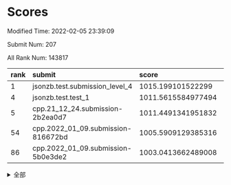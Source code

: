 # Scores

Modified Time: 2022-02-05 23:39:09

Submit Num: 207

All Rank Num: 143817

| rank |               submit               |       score        |       sigma        | pk_num |
| :--- | :--------------------------------- | :----------------- | :----------------- | :----- |
| 1    | jsonzb.test.submission_level_4     | 1015.199101522299  | 0.8665751499052056 | 2773   |
| 4    | jsonzb.test.test_1                 | 1011.5615584977494 | 0.7785170869979282 | 2778   |
| 5    | cpp.21_12_24.submission-2b2ea0d7   | 1011.4491341951832 | 0.749865246121315  | 2778   |
| 54   | cpp.2022_01_09.submission-816672bd | 1005.5909129385316 | 0.7176713084944087 | 2780   |
| 86   | cpp.2022_01_09.submission-5b0e3de2 | 1003.0413662489008 | 0.7013509751908665 | 2782   |


<details>
<summary>全部</summary>

| rank |                 submit                 |       score        |       sigma        | pk_num |
| :--- | :------------------------------------- | :----------------- | :----------------- | :----- |
| 1    | jsonzb.test.submission_level_4         | 1015.199101522299  | 0.8665751499052056 | 2773   |
| 2    | gobigger.level_3.submission_level_3_45 | 1011.7845738336507 | 0.7965626220294387 | 2781   |
| 3    | gobigger.level_3.submission_level_3_48 | 1011.7101840332654 | 0.7738354266901206 | 2780   |
| 4    | jsonzb.test.test_1                     | 1011.5615584977494 | 0.7785170869979282 | 2778   |
| 5    | cpp.21_12_24.submission-2b2ea0d7       | 1011.4491341951832 | 0.749865246121315  | 2778   |
| 6    | gobigger.level_3.submission_level_3_42 | 1011.3628080102841 | 0.7764154815008723 | 2777   |
| 7    | gobigger.level_3.submission_level_3_4  | 1011.2534367670174 | 0.77368900567052   | 2776   |
| 8    | gobigger.level_3.submission_level_3_21 | 1011.1414052000712 | 0.7650020435371138 | 2780   |
| 9    | gobigger.level_3.submission_level_3_43 | 1011.1216911593417 | 0.7978282418596266 | 2781   |
| 10   | gobigger.level_3.submission_level_3_39 | 1011.0045677488448 | 0.7626606824654439 | 2776   |
| 11   | gobigger.level_3.submission_level_3_28 | 1010.891164451533  | 0.7627424565435277 | 2780   |
| 12   | gobigger.level_3.submission_level_3_40 | 1010.8906800228732 | 0.7680918798243255 | 2778   |
| 13   | gobigger.level_3.submission_level_3_2  | 1010.8861338573641 | 0.761306412089895  | 2782   |
| 14   | gobigger.level_3.submission_level_3_25 | 1010.8200856401886 | 0.7696755966469233 | 2779   |
| 15   | gobigger.level_3.submission_level_3_36 | 1010.6720221744733 | 0.7782024018635915 | 2783   |
| 16   | gobigger.level_3.submission_level_3_35 | 1010.551648190985  | 0.7664552521888948 | 2779   |
| 17   | gobigger.level_3.submission_level_3_12 | 1010.5140038521134 | 0.7657670921433369 | 2778   |
| 18   | gobigger.level_3.submission_level_3_46 | 1010.4466914659394 | 0.7817508499427135 | 2779   |
| 19   | gobigger.level_3.submission_level_3_14 | 1010.4233229903984 | 0.781045536630841  | 2770   |
| 20   | gobigger.level_3.submission_level_3_44 | 1010.3124799583799 | 0.7711695521881166 | 2777   |
| 21   | gobigger.level_3.submission_level_3_6  | 1010.245946023267  | 0.7558609531144371 | 2777   |
| 22   | gobigger.level_3.submission_level_3_0  | 1010.2057084993133 | 0.7492349842688313 | 2777   |
| 23   | gobigger.level_3.submission_level_3_34 | 1010.1738587673907 | 0.7570920045030665 | 2782   |
| 24   | gobigger.level_3.submission_level_3_5  | 1010.1113716269468 | 0.7621574071613931 | 2777   |
| 25   | gobigger.level_3.submission_level_3_49 | 1009.8722000078777 | 0.7498546297477005 | 2781   |
| 26   | gobigger.level_3.submission_level_3_38 | 1009.622391858058  | 0.752951737469101  | 2776   |
| 27   | gobigger.level_3.submission_level_3_17 | 1009.6143153029202 | 0.7439750536689231 | 2776   |
| 28   | gobigger.level_3.submission_level_3_1  | 1009.5833364079236 | 0.7483034592737295 | 2782   |
| 29   | gobigger.level_3.submission_level_3_10 | 1009.5046111339626 | 0.7615002957603635 | 2777   |
| 30   | gobigger.level_3.submission_level_3_30 | 1009.467484870535  | 0.7595539036723696 | 2777   |
| 31   | gobigger.level_3.submission_level_3_18 | 1009.3771099962307 | 0.7859784635005653 | 2784   |
| 32   | gobigger.level_3.submission_level_3_3  | 1009.3654830448149 | 0.7348093047775798 | 2779   |
| 33   | gobigger.level_3.submission_level_3_20 | 1009.3497188585557 | 0.7577724491372667 | 2783   |
| 34   | gobigger.level_3.submission_level_3_8  | 1009.270411625414  | 0.7512846958940053 | 2778   |
| 35   | gobigger.level_3.submission_level_3_41 | 1009.2628565395049 | 0.754802930072104  | 2776   |
| 36   | gobigger.level_3.submission_level_3_22 | 1009.2021834090057 | 0.776377445726432  | 2771   |
| 37   | gobigger.level_3.submission_level_3_16 | 1009.1937344571769 | 0.7559096792424699 | 2775   |
| 38   | gobigger.level_3.submission_level_3_23 | 1009.118195266976  | 0.7587226516634407 | 2775   |
| 39   | gobigger.level_3.submission_level_3_33 | 1009.032203041884  | 0.7638092359435252 | 2776   |
| 40   | gobigger.level_3.submission_level_3_27 | 1008.9496992040106 | 0.753307238810674  | 2778   |
| 41   | gobigger.level_3.submission_level_3_15 | 1008.9214496414868 | 0.7505255123980378 | 2779   |
| 42   | gobigger.level_3.submission_level_3_37 | 1008.8906014696393 | 0.7531399868774126 | 2780   |
| 43   | gobigger.level_3.submission_level_3_19 | 1008.8487157204049 | 0.7279212873512447 | 2777   |
| 44   | gobigger.level_3.submission_level_3_47 | 1008.8484343284432 | 0.7448272741698025 | 2776   |
| 45   | gobigger.level_3.submission_level_3_13 | 1008.8337092308604 | 0.7442511933790792 | 2778   |
| 46   | gobigger.level_3.submission_level_3_9  | 1008.819583048903  | 0.7344731706867215 | 2781   |
| 47   | gobigger.level_3.submission_level_3_24 | 1008.8019005518746 | 0.7432948257076277 | 2780   |
| 48   | gobigger.level_3.submission_level_3_11 | 1008.7836182393193 | 0.7358590789444385 | 2780   |
| 49   | gobigger.level_3.submission_level_3_29 | 1008.6149092460814 | 0.7490741037347297 | 2780   |
| 50   | gobigger.level_3.submission_level_3_32 | 1008.5278100166748 | 0.7335145556463946 | 2781   |
| 51   | gobigger.level_3.submission_level_3_7  | 1008.2941388672382 | 0.736713305189594  | 2779   |
| 52   | gobigger.level_3.submission_level_3_26 | 1008.1934547333724 | 0.7301820872362026 | 2779   |
| 53   | gobigger.level_3.submission_level_3_31 | 1007.9849451366664 | 0.7681694249207366 | 2781   |
| 54   | cpp.2022_01_09.submission-816672bd     | 1005.5909129385316 | 0.7176713084944087 | 2780   |
| 55   | gobigger.level_1.submission_level_1_12 | 1005.0429021180197 | 0.7140669183260268 | 2776   |
| 56   | gobigger.level_1.submission_level_1_9  | 1004.8657575322189 | 0.7264909500049729 | 2775   |
| 57   | gobigger.level_1.submission_level_1_22 | 1004.8100378892656 | 0.731559166697603  | 2781   |
| 58   | gobigger.level_1.submission_level_1_2  | 1004.5016538210214 | 0.7287943520797111 | 2780   |
| 59   | gobigger.level_1.submission_level_1_14 | 1004.4085434213691 | 0.7240376813298601 | 2778   |
| 60   | gobigger.level_1.submission_level_1_44 | 1004.3480738746306 | 0.7191760490406418 | 2778   |
| 61   | gobigger.level_1.submission_level_1_8  | 1004.2420889426551 | 0.7121238566239969 | 2784   |
| 62   | gobigger.level_1.submission_level_1_15 | 1004.1407287232687 | 0.7030170703880285 | 2783   |
| 63   | gobigger.level_1.submission_level_1_33 | 1003.9252473066308 | 0.7200122694854977 | 2777   |
| 64   | gobigger.level_1.submission_level_1_31 | 1003.8899783164783 | 0.7089607977152108 | 2783   |
| 65   | gobigger.level_1.submission_level_1_43 | 1003.8462172881586 | 0.7161175674650275 | 2782   |
| 66   | gobigger.level_1.submission_level_1_1  | 1003.7975445949485 | 0.7142438537437774 | 2777   |
| 67   | gobigger.level_1.submission_level_1_32 | 1003.7812031818218 | 0.7228908572257976 | 2776   |
| 68   | gobigger.level_1.submission_level_1_26 | 1003.7468119473102 | 0.7148901665048993 | 2782   |
| 69   | gobigger.level_1.submission_level_1_35 | 1003.7060802812624 | 0.7270961471525119 | 2780   |
| 70   | gobigger.level_1.submission_level_1_11 | 1003.6320825258846 | 0.7241811419867682 | 2779   |
| 71   | gobigger.level_1.submission_level_1_7  | 1003.5823442627672 | 0.7148093977147846 | 2783   |
| 72   | gobigger.level_1.submission_level_1_42 | 1003.5066283048152 | 0.7194446096162651 | 2779   |
| 73   | gobigger.level_1.submission_level_1_17 | 1003.4921504718945 | 0.7244165607888619 | 2778   |
| 74   | gobigger.level_1.submission_level_1_29 | 1003.4834273343025 | 0.7182241089137876 | 2776   |
| 75   | gobigger.level_1.submission_level_1_49 | 1003.4403305410593 | 0.7307130750780354 | 2779   |
| 76   | gobigger.level_1.submission_level_1_27 | 1003.4396567130542 | 0.7114888299486307 | 2781   |
| 77   | gobigger.level_1.submission_level_1_47 | 1003.4348809437414 | 0.7070859530900079 | 2772   |
| 78   | gobigger.level_1.submission_level_1_6  | 1003.3532702679175 | 0.7073811987305956 | 2779   |
| 79   | gobigger.level_1.submission_level_1_13 | 1003.3355578901904 | 0.7161684327461003 | 2780   |
| 80   | gobigger.level_1.submission_level_1_38 | 1003.3274142091841 | 0.7186599154356865 | 2781   |
| 81   | gobigger.level_1.submission_level_1_3  | 1003.2942413044775 | 0.7107349155763697 | 2780   |
| 82   | gobigger.level_1.submission_level_1_5  | 1003.2907263635927 | 0.7183661600760936 | 2779   |
| 83   | gobigger.level_1.submission_level_1_37 | 1003.280581522589  | 0.7132629810845217 | 2779   |
| 84   | gobigger.level_1.submission_level_1_21 | 1003.2421422052819 | 0.7150355370693695 | 2778   |
| 85   | gobigger.level_1.submission_level_1_18 | 1003.1957505122463 | 0.7062945894000989 | 2783   |
| 86   | cpp.2022_01_09.submission-5b0e3de2     | 1003.0413662489008 | 0.7013509751908665 | 2782   |
| 87   | gobigger.level_1.submission_level_1_40 | 1003.0288031272007 | 0.7125848848243768 | 2778   |
| 88   | gobigger.level_1.submission_level_1_45 | 1003.0024747194223 | 0.7107810258179118 | 2781   |
| 89   | gobigger.level_1.submission_level_1_41 | 1002.9933495607411 | 0.7199828921844071 | 2780   |
| 90   | gobigger.level_1.submission_level_1_28 | 1002.9781811577765 | 0.7183829863722336 | 2780   |
| 91   | gobigger.level_1.submission_level_1_4  | 1002.8901830801339 | 0.717904249301189  | 2782   |
| 92   | gobigger.level_1.submission_level_1_34 | 1002.8660142179478 | 0.7146237781716571 | 2775   |
| 93   | gobigger.level_1.submission_level_1_16 | 1002.8188452306445 | 0.7110881192766983 | 2780   |
| 94   | gobigger.level_1.submission_level_1_39 | 1002.807142838131  | 0.7159310504036508 | 2779   |
| 95   | gobigger.level_1.submission_level_1_24 | 1002.7263104334722 | 0.721277353633797  | 2778   |
| 96   | gobigger.level_1.submission_level_1_30 | 1002.6223620077075 | 0.724306165071152  | 2779   |
| 97   | gobigger.level_1.submission_level_1_25 | 1002.5990751122266 | 0.7092200740067105 | 2778   |
| 98   | gobigger.level_1.submission_level_1_10 | 1002.5294809540477 | 0.7178681273514127 | 2781   |
| 99   | gobigger.level_1.submission_level_1_23 | 1002.5226831901379 | 0.7174176250905097 | 2779   |
| 100  | gobigger.level_1.submission_level_1_0  | 1002.394796629734  | 0.7184506229972398 | 2772   |
| 101  | gobigger.level_1.submission_level_1_46 | 1002.3910339430334 | 0.7083739426197199 | 2780   |
| 102  | gobigger.level_1.submission_level_1_48 | 1001.909283383103  | 0.7103930449101289 | 2781   |
| 103  | gobigger.level_1.submission_level_1_36 | 1001.9042362655016 | 0.7098593425372831 | 2785   |
| 104  | gobigger.level_1.submission_level_1_19 | 1001.517580993691  | 0.7122962222062307 | 2776   |
| 105  | gobigger.level_1.submission_level_1_20 | 1001.4439440797256 | 0.7087979617691257 | 2777   |
| 106  | gobigger.random.submission_random_37   | 997.2033545243938  | 0.7105001066654852 | 2775   |
| 107  | gobigger.random.submission_random_25   | 997.1342386355524  | 0.7080387496997869 | 2780   |
| 108  | gobigger.random.submission_random_23   | 996.8366358115748  | 0.7076803181212423 | 2777   |
| 109  | gobigger.random.submission_random_9    | 996.8229110164738  | 0.7011398637510163 | 2775   |
| 110  | gobigger.random.submission_random_30   | 996.7823483831478  | 0.6988073253105038 | 2775   |
| 111  | gobigger.random.submission_random_6    | 996.7447816846543  | 0.7122600832027739 | 2776   |
| 112  | gobigger.random.submission_random_18   | 996.6257420553809  | 0.7163192217670846 | 2778   |
| 113  | gobigger.random.submission_random_15   | 996.4885111776534  | 0.7025718231021231 | 2780   |
| 114  | gobigger.random.submission_random_46   | 996.4788747353923  | 0.7296846668964402 | 2780   |
| 115  | gobigger.random.submission_random_48   | 996.4291267727745  | 0.7056833733645813 | 2781   |
| 116  | gobigger.random.submission_random_17   | 996.4167991101527  | 0.7163185163688981 | 2779   |
| 117  | gobigger.random.submission_random_7    | 996.3289480052548  | 0.7145732999839784 | 2780   |
| 118  | gobigger.random.submission_random_47   | 996.2233904039468  | 0.7155758867348296 | 2782   |
| 119  | gobigger.random.submission_random_0    | 996.223169274303   | 0.7071224844195311 | 2782   |
| 120  | gobigger.random.submission_random_41   | 996.2096834582031  | 0.7184903950566603 | 2781   |
| 121  | gobigger.random.submission_random_32   | 996.2064219823892  | 0.6957546867829401 | 2775   |
| 122  | gobigger.random.submission_random_16   | 996.1750721754087  | 0.7346023616121227 | 2782   |
| 123  | gobigger.random.submission_random_8    | 996.0900845698791  | 0.7140296722985617 | 2775   |
| 124  | gobigger.random.submission_random_27   | 996.0821964404413  | 0.7078524867124129 | 2782   |
| 125  | gobigger.random.submission_random_40   | 996.0793740557988  | 0.7126141572007599 | 2779   |
| 126  | gobigger.random.submission_random_26   | 996.0643184826432  | 0.7119830488658832 | 2780   |
| 127  | gobigger.random.submission_random_38   | 996.0557232259976  | 0.6973859933792106 | 2780   |
| 128  | gobigger.random.submission_random_42   | 996.0533912736347  | 0.7161053929897271 | 2775   |
| 129  | gobigger.random.submission_random_1    | 996.0100457688553  | 0.7053624520223697 | 2776   |
| 130  | gobigger.random.submission_random_36   | 995.9806660758685  | 0.7118407324320152 | 2772   |
| 131  | gobigger.random.submission_random_28   | 995.9186783852219  | 0.7075873152424775 | 2776   |
| 132  | gobigger.random.submission_random_24   | 995.8868681731093  | 0.7245505616640758 | 2775   |
| 133  | gobigger.random.submission_random_20   | 995.7683122531342  | 0.6916245464637943 | 2781   |
| 134  | gobigger.random.submission_random_14   | 995.7174604396199  | 0.7304536037070535 | 2778   |
| 135  | gobigger.random.submission_random_22   | 995.7121637784825  | 0.6971775805892679 | 2779   |
| 136  | gobigger.random.submission_random_33   | 995.6951192507393  | 0.7021790492567829 | 2775   |
| 137  | gobigger.random.submission_random_39   | 995.651893661686   | 0.7090171517670839 | 2782   |
| 138  | gobigger.random.submission_random_34   | 995.6374053174115  | 0.7218572211257586 | 2780   |
| 139  | gobigger.random.submission_random_21   | 995.6368040646594  | 0.7179236085711405 | 2777   |
| 140  | gobigger.random.submission_random_35   | 995.5964434023123  | 0.7028978188734595 | 2784   |
| 141  | gobigger.random.submission_random_29   | 995.5505894702461  | 0.713296434378214  | 2777   |
| 142  | gobigger.random.submission_random_45   | 995.5299778692757  | 0.724357798147622  | 2779   |
| 143  | gobigger.random.submission_random_5    | 995.46179848479    | 0.7127236025145525 | 2781   |
| 144  | gobigger.random.submission_random_19   | 995.3363155457163  | 0.7086024653960823 | 2781   |
| 145  | gobigger.random.submission_random_2    | 995.3280158716182  | 0.719209971694116  | 2781   |
| 146  | gobigger.random.submission_random_3    | 995.3145882742393  | 0.7164486386878439 | 2780   |
| 147  | gobigger.random.submission_random_13   | 995.2930530669807  | 0.7053800836960964 | 2781   |
| 148  | gobigger.random.submission_random_44   | 995.2556317616147  | 0.7148126001042439 | 2784   |
| 149  | gobigger.random.submission_random_12   | 995.1495734991212  | 0.7081838274357917 | 2779   |
| 150  | gobigger.random.submission_random_4    | 995.1174069810655  | 0.7010160661100259 | 2778   |
| 151  | gobigger.random.submission_random_49   | 995.1156290448741  | 0.7003697378412993 | 2783   |
| 152  | gobigger.random.submission_random_43   | 995.1106756510409  | 0.7166029703928444 | 2781   |
| 153  | gobigger.random.submission_random_11   | 995.0321646561841  | 0.714864126689786  | 2781   |
| 154  | gobigger.random.submission_random_10   | 995.0135669985573  | 0.7078914906492696 | 2784   |
| 155  | gobigger.random.submission_random_31   | 994.7592741234182  | 0.71299414001152   | 2780   |
| 156  | gobigger.level_2.submission_level_2_46 | 994.5846795296526  | 0.7200798356344719 | 2780   |
| 157  | gobigger.level_2.submission_level_2_27 | 994.1922722656835  | 0.7340554742857595 | 2780   |
| 158  | gobigger.level_2.submission_level_2_36 | 993.4825756831043  | 0.7335861965599243 | 2777   |
| 159  | gobigger.level_2.submission_level_2_23 | 993.4784677186891  | 0.7292533407731646 | 2778   |
| 160  | gobigger.level_2.submission_level_2_24 | 993.2275138476136  | 0.7438283971965064 | 2782   |
| 161  | gobigger.level_2.submission_level_2_45 | 993.1931930404305  | 0.7211762962796467 | 2781   |
| 162  | gobigger.level_2.submission_level_2_35 | 993.1699014651284  | 0.7408317945609401 | 2781   |
| 163  | gobigger.level_2.submission_level_2_14 | 993.1332141001338  | 0.732008521019713  | 2782   |
| 164  | gobigger.level_2.submission_level_2_1  | 993.0852164007337  | 0.7199921673301657 | 2782   |
| 165  | gobigger.level_2.submission_level_2_22 | 993.050803061159   | 0.7335492686420771 | 2780   |
| 166  | gobigger.level_2.submission_level_2_38 | 993.0346805027076  | 0.7427644818527045 | 2780   |
| 167  | gobigger.level_2.submission_level_2_17 | 992.9979804534274  | 0.7358054915508033 | 2780   |
| 168  | gobigger.level_2.submission_level_2_37 | 992.7791614547787  | 0.754413590272114  | 2780   |
| 169  | gobigger.level_2.submission_level_2_49 | 992.6421461303082  | 0.7334324713841018 | 2777   |
| 170  | gobigger.level_2.submission_level_2_34 | 992.6047622523784  | 0.7337979332785455 | 2786   |
| 171  | gobigger.level_2.submission_level_2_21 | 992.5997815539914  | 0.73622657382032   | 2779   |
| 172  | gobigger.level_2.submission_level_2_30 | 992.519273558324   | 0.7395492359329793 | 2779   |
| 173  | gobigger.level_2.submission_level_2_9  | 992.3728800024065  | 0.7281674130779325 | 2782   |
| 174  | gobigger.level_2.submission_level_2_19 | 992.3591641834736  | 0.7501718265260374 | 2773   |
| 175  | gobigger.level_2.submission_level_2_13 | 992.3411070523638  | 0.7456930418518668 | 2781   |
| 176  | gobigger.level_2.submission_level_2_48 | 992.329232913912   | 0.731143164481219  | 2780   |
| 177  | gobigger.level_2.submission_level_2_25 | 992.3005598347297  | 0.7514902053669653 | 2779   |
| 178  | gobigger.level_2.submission_level_2_43 | 992.2615760426625  | 0.7502419107022015 | 2776   |
| 179  | gobigger.level_2.submission_level_2_42 | 992.2388132138695  | 0.736796578444917  | 2781   |
| 180  | gobigger.level_2.submission_level_2_41 | 992.2357119465313  | 0.7433589945186029 | 2781   |
| 181  | gobigger.level_2.submission_level_2_33 | 992.2119457097775  | 0.7434967972216264 | 2783   |
| 182  | gobigger.level_2.submission_level_2_2  | 992.1942597911236  | 0.7568680507614949 | 2781   |
| 183  | gobigger.level_2.submission_level_2_39 | 992.159726139966   | 0.7638660148221879 | 2782   |
| 184  | gobigger.level_2.submission_level_2_18 | 992.1587498029726  | 0.7544513981632858 | 2785   |
| 185  | gobigger.level_2.submission_level_2_26 | 992.0805466470645  | 0.734629929644708  | 2778   |
| 186  | gobigger.level_2.submission_level_2_44 | 992.0223668662903  | 0.7282795358430713 | 2786   |
| 187  | gobigger.level_2.submission_level_2_7  | 992.0005245646613  | 0.7463470559607753 | 2778   |
| 188  | gobigger.level_2.submission_level_2_16 | 991.9887230039847  | 0.7416111319685338 | 2778   |
| 189  | gobigger.level_2.submission_level_2_12 | 991.9155006626477  | 0.7418074952611483 | 2782   |
| 190  | gobigger.level_2.submission_level_2_40 | 991.908334342067   | 0.7353689623982231 | 2778   |
| 191  | gobigger.level_2.submission_level_2_10 | 991.8906884673748  | 0.7446772245848239 | 2775   |
| 192  | gobigger.level_2.submission_level_2_6  | 991.7992605443347  | 0.7400617268249782 | 2772   |
| 193  | gobigger.level_2.submission_level_2_4  | 991.7489438211894  | 0.7557785384715388 | 2774   |
| 194  | gobigger.level_2.submission_level_2_31 | 991.7053091255824  | 0.7394338341954986 | 2783   |
| 195  | gobigger.level_2.submission_level_2_8  | 991.4272469157133  | 0.7572069501533079 | 2781   |
| 196  | gobigger.level_2.submission_level_2_11 | 991.3597850710621  | 0.7411993010353312 | 2773   |
| 197  | gobigger.level_2.submission_level_2_15 | 991.1711475156396  | 0.7756609877186377 | 2786   |
| 198  | gobigger.level_2.submission_level_2_32 | 991.0508339467378  | 0.7704515109308464 | 2774   |
| 199  | gobigger.level_2.submission_level_2_29 | 991.0065693597064  | 0.7638891608300503 | 2783   |
| 200  | gobigger.level_2.submission_level_2_20 | 990.8859093987994  | 0.7405019284468691 | 2780   |
| 201  | gobigger.level_2.submission_level_2_28 | 990.8807098279235  | 0.7591262321411401 | 2781   |
| 202  | gobigger.level_2.submission_level_2_0  | 990.85656791957    | 0.7465735314433448 | 2782   |
| 203  | gobigger.level_2.submission_level_2_3  | 990.8497215758018  | 0.7703678595940283 | 2782   |
| 204  | gobigger.level_2.submission_level_2_47 | 990.4046394293175  | 0.7667649376382524 | 2777   |
| 205  | gobigger.level_2.submission_level_2_5  | 990.2013580237651  | 0.7767485175964075 | 2779   |
| 206  | gobigger.none.submission_none_0        | 976.9156523735612  | 1.4099752864797275 | 2778   |
| 207  | gobigger.none.submission_none_1        | 974.1952307326324  | 1.565561619777579  | 2775   |

</details>